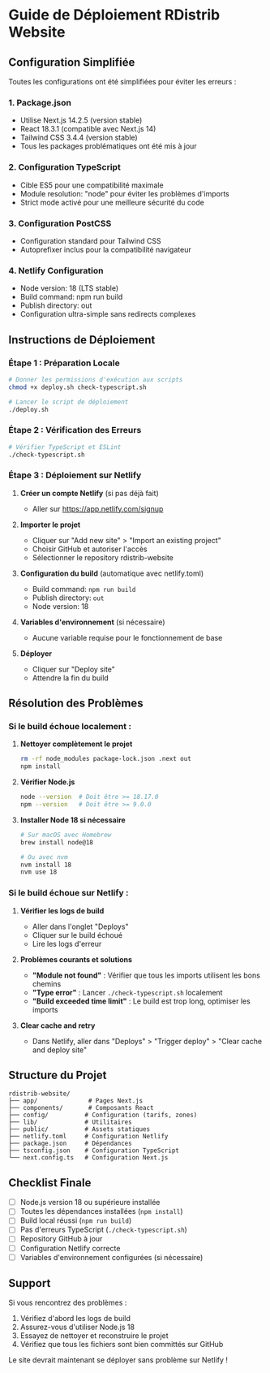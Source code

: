 # Guide de Déploiement RDistrib Website

## Configuration Simplifiée

Toutes les configurations ont été simplifiées pour éviter les erreurs :

### 1. Package.json
- Utilise Next.js 14.2.5 (version stable)
- React 18.3.1 (compatible avec Next.js 14)
- Tailwind CSS 3.4.4 (version stable)
- Tous les packages problématiques ont été mis à jour

### 2. Configuration TypeScript
- Cible ES5 pour une compatibilité maximale
- Module resolution: "node" pour éviter les problèmes d'imports
- Strict mode activé pour une meilleure sécurité du code

### 3. Configuration PostCSS
- Configuration standard pour Tailwind CSS
- Autoprefixer inclus pour la compatibilité navigateur

### 4. Netlify Configuration
- Node version: 18 (LTS stable)
- Build command: npm run build
- Publish directory: out
- Configuration ultra-simple sans redirects complexes

## Instructions de Déploiement

### Étape 1 : Préparation Locale

```bash
# Donner les permissions d'exécution aux scripts
chmod +x deploy.sh check-typescript.sh

# Lancer le script de déploiement
./deploy.sh
```

### Étape 2 : Vérification des Erreurs

```bash
# Vérifier TypeScript et ESLint
./check-typescript.sh
```

### Étape 3 : Déploiement sur Netlify

1. **Créer un compte Netlify** (si pas déjà fait)
   - Aller sur https://app.netlify.com/signup

2. **Importer le projet**
   - Cliquer sur "Add new site" > "Import an existing project"
   - Choisir GitHub et autoriser l'accès
   - Sélectionner le repository rdistrib-website

3. **Configuration du build** (automatique avec netlify.toml)
   - Build command: `npm run build`
   - Publish directory: `out`
   - Node version: 18

4. **Variables d'environnement** (si nécessaire)
   - Aucune variable requise pour le fonctionnement de base

5. **Déployer**
   - Cliquer sur "Deploy site"
   - Attendre la fin du build

## Résolution des Problèmes

### Si le build échoue localement :

1. **Nettoyer complètement le projet**
   ```bash
   rm -rf node_modules package-lock.json .next out
   npm install
   ```

2. **Vérifier Node.js**
   ```bash
   node --version  # Doit être >= 18.17.0
   npm --version   # Doit être >= 9.0.0
   ```

3. **Installer Node 18 si nécessaire**
   ```bash
   # Sur macOS avec Homebrew
   brew install node@18
   
   # Ou avec nvm
   nvm install 18
   nvm use 18
   ```

### Si le build échoue sur Netlify :

1. **Vérifier les logs de build**
   - Aller dans l'onglet "Deploys"
   - Cliquer sur le build échoué
   - Lire les logs d'erreur

2. **Problèmes courants et solutions**
   - **"Module not found"** : Vérifier que tous les imports utilisent les bons chemins
   - **"Type error"** : Lancer `./check-typescript.sh` localement
   - **"Build exceeded time limit"** : Le build est trop long, optimiser les imports

3. **Clear cache and retry**
   - Dans Netlify, aller dans "Deploys" > "Trigger deploy" > "Clear cache and deploy site"

## Structure du Projet

```
rdistrib-website/
├── app/              # Pages Next.js
├── components/       # Composants React
├── config/          # Configuration (tarifs, zones)
├── lib/             # Utilitaires
├── public/          # Assets statiques
├── netlify.toml     # Configuration Netlify
├── package.json     # Dépendances
├── tsconfig.json    # Configuration TypeScript
└── next.config.ts   # Configuration Next.js
```

## Checklist Finale

- [ ] Node.js version 18 ou supérieure installée
- [ ] Toutes les dépendances installées (`npm install`)
- [ ] Build local réussi (`npm run build`)
- [ ] Pas d'erreurs TypeScript (`./check-typescript.sh`)
- [ ] Repository GitHub à jour
- [ ] Configuration Netlify correcte
- [ ] Variables d'environnement configurées (si nécessaire)

## Support

Si vous rencontrez des problèmes :

1. Vérifiez d'abord les logs de build
2. Assurez-vous d'utiliser Node.js 18
3. Essayez de nettoyer et reconstruire le projet
4. Vérifiez que tous les fichiers sont bien committés sur GitHub

Le site devrait maintenant se déployer sans problème sur Netlify !